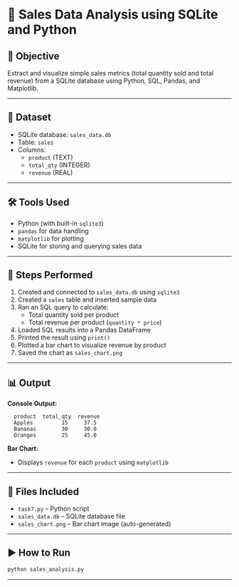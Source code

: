 # 🧾 Sales Data Analysis using SQLite and Python

## 📌 Objective
Extract and visualize simple sales metrics (total quantity sold and total revenue) from a SQLite database using Python, SQL, Pandas, and Matplotlib.

---

## 📂 Dataset
- SQLite database: `sales_data.db`
- Table: `sales`
- Columns:
  - `product` (TEXT)
  - `total_qty` (INTEGER)
  - `revenue` (REAL)

---

## 🛠 Tools Used
- Python (with built-in `sqlite3`)
- `pandas` for data handling
- `matplotlib` for plotting
- SQLite for storing and querying sales data

---

## 🔄 Steps Performed
1. Created and connected to `sales_data.db` using `sqlite3`
2. Created a `sales` table and inserted sample data
3. Ran an SQL query to calculate:
   - Total quantity sold per product
   - Total revenue per product (`quantity * price`)
4. Loaded SQL results into a Pandas DataFrame
5. Printed the result using `print()`
6. Plotted a bar chart to visualize revenue by product
7. Saved the chart as `sales_chart.png`

---

## 📊 Output
**Console Output:**
```
  product  total_qty  revenue
  Apples         15     37.5
  Bananas        30     30.0
  Oranges        25     45.0
```

**Bar Chart:**
- Displays `revenue` for each `product` using `matplotlib`

---

## 📎 Files Included
- `task7.py` – Python script
- `sales_data.db` – SQLite database file
- `sales_chart.png` – Bar chart image (auto-generated)

---

## ▶️ How to Run
```bash
python sales_analysis.py
```

---
